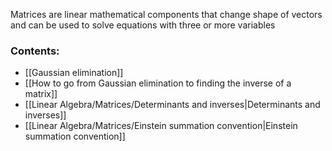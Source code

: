 Matrices are linear mathematical components that change shape of vectors and can be used to solve equations with three or more variables
### Contents:
- [[Gaussian elimination]]
- [[How to go from Gaussian elimination to finding the inverse of a matrix]]
- [[Linear Algebra/Matrices/Determinants and inverses|Determinants and inverses]]
- [[Linear Algebra/Matrices/Einstein summation convention|Einstein summation convention]]